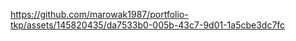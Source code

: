

https://github.com/marowak1987/portfolio-tkp/assets/145820435/da7533b0-005b-43c7-9d01-1a5cbe3dc7fc

